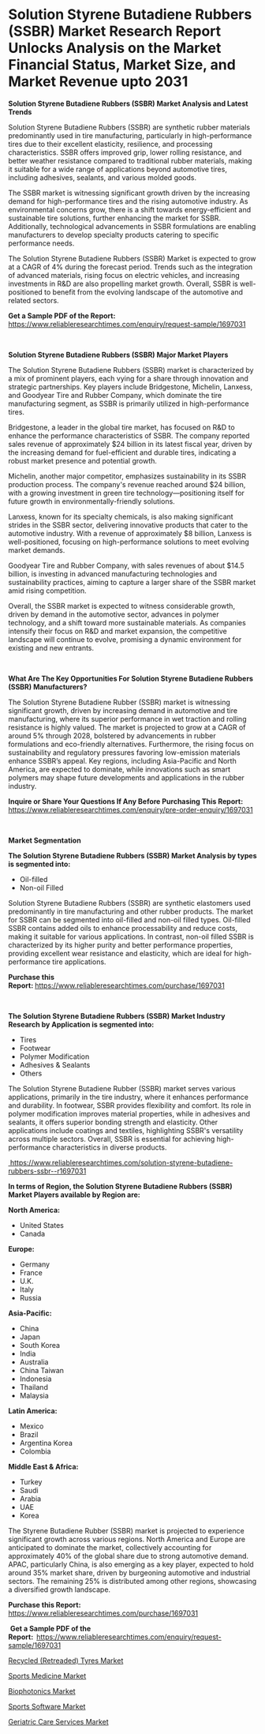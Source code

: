 <p><h1>Solution Styrene Butadiene Rubbers (SSBR) Market Research Report Unlocks Analysis on the Market Financial Status, Market Size, and Market Revenue upto 2031</h1></p><p><strong>Solution Styrene Butadiene Rubbers (SSBR) Market Analysis and Latest Trends</strong></p>
<p><p>Solution Styrene Butadiene Rubbers (SSBR) are synthetic rubber materials predominantly used in tire manufacturing, particularly in high-performance tires due to their excellent elasticity, resilience, and processing characteristics. SSBR offers improved grip, lower rolling resistance, and better weather resistance compared to traditional rubber materials, making it suitable for a wide range of applications beyond automotive tires, including adhesives, sealants, and various molded goods.</p><p>The SSBR market is witnessing significant growth driven by the increasing demand for high-performance tires and the rising automotive industry. As environmental concerns grow, there is a shift towards energy-efficient and sustainable tire solutions, further enhancing the market for SSBR. Additionally, technological advancements in SSBR formulations are enabling manufacturers to develop specialty products catering to specific performance needs.</p><p>The Solution Styrene Butadiene Rubbers (SSBR) Market is expected to grow at a CAGR of 4% during the forecast period. Trends such as the integration of advanced materials, rising focus on electric vehicles, and increasing investments in R&D are also propelling market growth. Overall, SSBR is well-positioned to benefit from the evolving landscape of the automotive and related sectors.</p></p>
<p><strong>Get a Sample PDF of the Report:&nbsp;</strong> <a href="https://www.reliableresearchtimes.com/enquiry/request-sample/1697031?utm_campaign=1692&utm_medium=2&utm_source=Github&utm_content=ia&utm_term=20102024&utm_id=solution-styrene-butadiene-rubbers-ssbr">https://www.reliableresearchtimes.com/enquiry/request-sample/1697031</a></p>
<p>&nbsp;</p>
<p><strong>Solution Styrene Butadiene Rubbers (SSBR) Major Market Players</strong></p>
<p><p>The Solution Styrene Butadiene Rubbers (SSBR) market is characterized by a mix of prominent players, each vying for a share through innovation and strategic partnerships. Key players include Bridgestone, Michelin, Lanxess, and Goodyear Tire and Rubber Company, which dominate the tire manufacturing segment, as SSBR is primarily utilized in high-performance tires.</p><p>Bridgestone, a leader in the global tire market, has focused on R&D to enhance the performance characteristics of SSBR. The company reported sales revenue of approximately $24 billion in its latest fiscal year, driven by the increasing demand for fuel-efficient and durable tires, indicating a robust market presence and potential growth.</p><p>Michelin, another major competitor, emphasizes sustainability in its SSBR production process. The company's revenue reached around $24 billion, with a growing investment in green tire technology—positioning itself for future growth in environmentally-friendly solutions. </p><p>Lanxess, known for its specialty chemicals, is also making significant strides in the SSBR sector, delivering innovative products that cater to the automotive industry. With a revenue of approximately $8 billion, Lanxess is well-positioned, focusing on high-performance solutions to meet evolving market demands.</p><p>Goodyear Tire and Rubber Company, with sales revenues of about $14.5 billion, is investing in advanced manufacturing technologies and sustainability practices, aiming to capture a larger share of the SSBR market amid rising competition.</p><p>Overall, the SSBR market is expected to witness considerable growth, driven by demand in the automotive sector, advances in polymer technology, and a shift toward more sustainable materials. As companies intensify their focus on R&D and market expansion, the competitive landscape will continue to evolve, promising a dynamic environment for existing and new entrants.</p></p>
<p>&nbsp;</p>
<p><strong>What Are The Key Opportunities For Solution Styrene Butadiene Rubbers (SSBR) Manufacturers?</strong></p>
<p><p>The Solution Styrene Butadiene Rubber (SSBR) market is witnessing significant growth, driven by increasing demand in automotive and tire manufacturing, where its superior performance in wet traction and rolling resistance is highly valued. The market is projected to grow at a CAGR of around 5% through 2028, bolstered by advancements in rubber formulations and eco-friendly alternatives. Furthermore, the rising focus on sustainability and regulatory pressures favoring low-emission materials enhance SSBR’s appeal. Key regions, including Asia-Pacific and North America, are expected to dominate, while innovations such as smart polymers may shape future developments and applications in the rubber industry.</p></p>
<p><strong>Inquire or Share Your Questions If Any Before Purchasing This Report:</strong> <a href="https://www.reliableresearchtimes.com/enquiry/pre-order-enquiry/1697031?utm_campaign=1692&utm_medium=2&utm_source=Github&utm_content=ia&utm_term=20102024&utm_id=solution-styrene-butadiene-rubbers-ssbr">https://www.reliableresearchtimes.com/enquiry/pre-order-enquiry/1697031</a></p>
<p>&nbsp;</p>
<p><strong>Market Segmentation</strong></p>
<p><strong>The Solution Styrene Butadiene Rubbers (SSBR) Market Analysis by types is segmented into:</strong></p>
<p><ul><li>Oil-filled</li><li>Non-oil Filled</li></ul></p>
<p><p>Solution Styrene Butadiene Rubbers (SSBR) are synthetic elastomers used predominantly in tire manufacturing and other rubber products. The market for SSBR can be segmented into oil-filled and non-oil filled types. Oil-filled SSBR contains added oils to enhance processability and reduce costs, making it suitable for various applications. In contrast, non-oil filled SSBR is characterized by its higher purity and better performance properties, providing excellent wear resistance and elasticity, which are ideal for high-performance tire applications.</p></p>
<p><strong>Purchase this Report:&nbsp;</strong><a href="https://www.reliableresearchtimes.com/purchase/1697031?utm_campaign=1692&utm_medium=2&utm_source=Github&utm_content=ia&utm_term=20102024&utm_id=solution-styrene-butadiene-rubbers-ssbr">https://www.reliableresearchtimes.com/purchase/1697031</a></p>
<p>&nbsp;</p>
<p><strong>The Solution Styrene Butadiene Rubbers (SSBR) Market Industry Research by Application is segmented into:</strong></p>
<p><ul><li>Tires</li><li>Footwear</li><li>Polymer Modification</li><li>Adhesives & Sealants</li><li>Others</li></ul></p>
<p><p>The Solution Styrene Butadiene Rubber (SSBR) market serves various applications, primarily in the tire industry, where it enhances performance and durability. In footwear, SSBR provides flexibility and comfort. Its role in polymer modification improves material properties, while in adhesives and sealants, it offers superior bonding strength and elasticity. Other applications include coatings and textiles, highlighting SSBR's versatility across multiple sectors. Overall, SSBR is essential for achieving high-performance characteristics in diverse products.</p></p>
<p><a href="https://www.reliableresearchtimes.com/solution-styrene-butadiene-rubbers-ssbr--r1697031?utm_campaign=1692&utm_medium=2&utm_source=Github&utm_content=ia&utm_term=20102024&utm_id=solution-styrene-butadiene-rubbers-ssbr">&nbsp;https://www.reliableresearchtimes.com/solution-styrene-butadiene-rubbers-ssbr--r1697031</a></p>
<p><strong>In terms of Region, the Solution Styrene Butadiene Rubbers (SSBR) Market Players available by Region are:</strong></p>
<p>
    <p> <strong> North America: </strong>
        <ul>
            <li>United States</li>
            <li>Canada</li>
        </ul>
        </p> 
    <p> <strong> Europe: </strong>
        <ul>
            <li>Germany</li>
            <li>France</li>
            <li>U.K.</li>
            <li>Italy</li>
            <li>Russia</li>
        </ul>
        </p> 
    <p> <strong> Asia-Pacific: </strong>
        <ul>
            <li>China</li>
            <li>Japan</li>
            <li>South Korea</li>
            <li>India</li>
            <li>Australia</li>
            <li>China Taiwan</li>
            <li>Indonesia</li>
            <li>Thailand</li>
            <li>Malaysia</li>
        </ul>
        </p> 
    <p> <strong> Latin America: </strong>
        <ul>
            <li>Mexico</li>
            <li>Brazil</li>
            <li>Argentina Korea</li>
            <li>Colombia</li>
        </ul>
        </p> 
    <p> <strong> Middle East & Africa: </strong>
        <ul>
            <li>Turkey</li>
            <li>Saudi</li>
            <li>Arabia</li>
            <li>UAE</li>
            <li>Korea</li>
        </ul>
    </p>
    </p>
<p><p>The Styrene Butadiene Rubber (SSBR) market is projected to experience significant growth across various regions. North America and Europe are anticipated to dominate the market, collectively accounting for approximately 40% of the global share due to strong automotive demand. APAC, particularly China, is also emerging as a key player, expected to hold around 35% market share, driven by burgeoning automotive and industrial sectors. The remaining 25% is distributed among other regions, showcasing a diversified growth landscape.</p></p>
<p><strong>Purchase this Report: </strong><a href="https://www.reliableresearchtimes.com/purchase/1697031?utm_campaign=1692&utm_medium=2&utm_source=Github&utm_content=ia&utm_term=20102024&utm_id=solution-styrene-butadiene-rubbers-ssbr">https://www.reliableresearchtimes.com/purchase/1697031</a></p>
<p>&nbsp;<strong>Get a Sample PDF of the Report:&nbsp;&nbsp;</strong><a href="https://www.reliableresearchtimes.com/enquiry/request-sample/1697031?utm_campaign=1692&utm_medium=2&utm_source=Github&utm_content=ia&utm_term=20102024&utm_id=solution-styrene-butadiene-rubbers-ssbr">https://www.reliableresearchtimes.com/enquiry/request-sample/1697031</a></p>
<p><strong></strong></p>
<p><p><a href="https://github.com/sakalstgliemsk/Market-Research-Report-List-1/blob/main/recycled-retreaded-tyres-market.md?utm_campaign=1692&utm_medium=2&utm_source=Github&utm_content=ia&utm_term=20102024&utm_id=solution-styrene-butadiene-rubbers-ssbr">Recycled (Retreaded) Tyres Market</a></p><p><a href="https://www.linkedin.com/pulse/market-forecasting-change-global-sports-medicine-dynamics-future-9zvmc?utm_campaign=1692&utm_medium=2&utm_source=Github&utm_content=ia&utm_term=20102024&utm_id=solution-styrene-butadiene-rubbers-ssbr">Sports Medicine Market</a></p><p><a href="https://www.linkedin.com/pulse/pioneering-growth-analyzing-global-biophotonics-market-dynamics-m8g5c?utm_campaign=1692&utm_medium=2&utm_source=Github&utm_content=ia&utm_term=20102024&utm_id=solution-styrene-butadiene-rubbers-ssbr">Biophotonics Market</a></p><p><a href="https://www.linkedin.com/pulse/sports-software-market-industry-landscape-growth-trajectories-hc9rc?utm_campaign=1692&utm_medium=2&utm_source=Github&utm_content=ia&utm_term=20102024&utm_id=solution-styrene-butadiene-rubbers-ssbr">Sports Software Market</a></p><p><a href="https://www.linkedin.com/pulse/geriatric-care-services-market-velocity-73-cagr-trajectory-2024-2031-tjfxc?utm_campaign=1692&utm_medium=2&utm_source=Github&utm_content=ia&utm_term=20102024&utm_id=solution-styrene-butadiene-rubbers-ssbr">Geriatric Care Services Market</a></p></p>